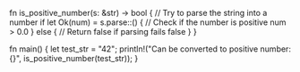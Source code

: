 fn is_positive_number(s: &str) -> bool {
    // Try to parse the string into a number
    if let Ok(num) = s.parse::<f64>() {
        // Check if the number is positive
        num > 0.0
    } else {
        // Return false if parsing fails
        false
    }
}

fn main() {
    let test_str = "42";
    println!("Can be converted to positive number: {}", is_positive_number(test_str));
}
